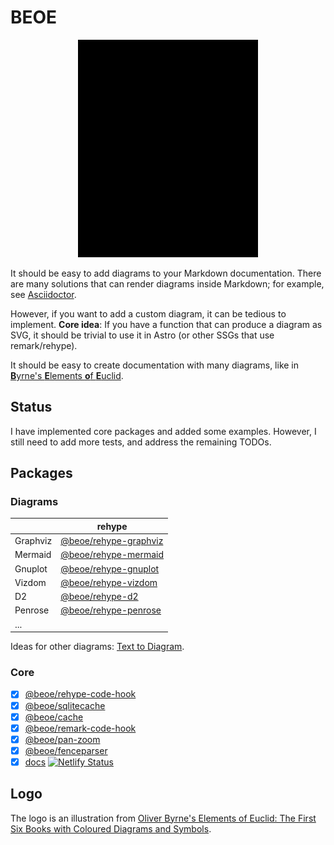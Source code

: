 # BEOE

<p align="center">
  <picture>
    <source media="(prefers-color-scheme: dark)" srcset="logo/logo-dark.svg">
    <img alt="" src="logo/logo.svg" width="288" height="348">
  </picture>
</p>

It should be easy to add diagrams to your Markdown documentation. There are many solutions that can render diagrams inside Markdown; for example, see [Asciidoctor](https://docs.asciidoctor.org/diagram-extension/latest/).

However, if you want to add a custom diagram, it can be tedious to implement. **Core idea**: If you have a function that can produce a diagram as SVG, it should be trivial to use it in Astro (or other SSGs that use remark/rehype).

It should be easy to create documentation with many diagrams, like in [**B**yrne's **E**lements **o**f **E**uclid](https://www.c82.net/euclid/).

## Status

I have implemented core packages and added some examples. However, I still need to add more tests, and address the remaining TODOs.

## Packages

### Diagrams

|          | rehype                                              |
| -------- | --------------------------------------------------- |
| Graphviz | [@beoe/rehype-graphviz](/packages/rehype-graphviz/) |
| Mermaid  | [@beoe/rehype-mermaid](/packages/rehype-mermaid/)   |
| Gnuplot  | [@beoe/rehype-gnuplot](/packages/rehype-gnuplot/)   |
| Vizdom   | [@beoe/rehype-vizdom](/packages/rehype-vizdom/)     |
| D2       | [@beoe/rehype-d2](/packages/rehype-d2/)             |
| Penrose  | [@beoe/rehype-penrose](/packages/rehype-penrose/)   |
| ...      |                                                     |

Ideas for other diagrams: [Text to Diagram](https://stereobooster.com/posts/text-to-diagram/).

### Core

- [x] [@beoe/rehype-code-hook](/packages/rehype-code-hook/)
- [x] [@beoe/sqlitecache](/packages/sqlitecache/)
- [x] [@beoe/cache](/packages/cache/)
- [x] [@beoe/remark-code-hook](/packages/remark-code-hook/)
- [x] [@beoe/pan-zoom](/packages/pan-zoom/)
- [x] [@beoe/fenceparser](/packages/fenceparser/)
- [x] [docs](/packages/docs/) [![Netlify Status](https://api.netlify.com/api/v1/badges/14126476-0cdb-4802-9a5b-e7f598221650/deploy-status)](https://app.netlify.com/sites/beoe/deploys)

## Logo

The logo is an illustration from [Oliver Byrne's Elements of Euclid: The First Six Books with Coloured Diagrams and Symbols](https://www.c82.net/euclid/).
